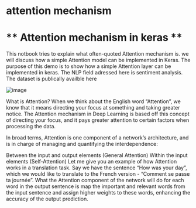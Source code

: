 # attention mechanism

# ** Attention mechanism in keras **
This notbook tries to explain what often-quoted Attention mechanism is. we will discuss how a simple Attention model can be implemented in Keras. The purpose of this demo is to show how a simple Attention layer can be implemented in keras. The NLP field adressed here is sentiment analysis. The dataset is publically availble here

![image](https://user-images.githubusercontent.com/26150468/124454574-8ca35980-dd80-11eb-8643-ad4a8a1bc3ec.png)

What is Attention?
When we think about the English word “Attention”, we know that it means directing your focus at something and taking greater notice. The Attention mechanism in Deep Learning is based off this concept of directing your focus, and it pays greater attention to certain factors when processing the data.

In broad terms, Attention is one component of a network’s architecture, and is in charge of managing and quantifying the interdependence:

Between the input and output elements (General Attention) Within the input elements (Self-Attention) Let me give you an example of how Attention works in a translation task. Say we have the sentence “How was your day”, which we would like to translate to the French version - “Comment se passe ta journée”. What the Attention component of the network will do for each word in the output sentence is map the important and relevant words from the input sentence and assign higher weights to these words, enhancing the accuracy of the output prediction.
